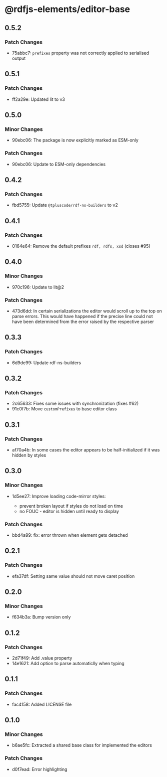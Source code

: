 # @rdfjs-elements/editor-base

## 0.5.2

### Patch Changes

- 75abbc7: `prefixes` property was not correctly applied to serialised output

## 0.5.1

### Patch Changes

- ff2a29e: Updated lit to v3

## 0.5.0

### Minor Changes

- 90ebc06: The package is now explicitly marked as ESM-only

### Patch Changes

- 90ebc06: Update to ESM-only dependencies

## 0.4.2

### Patch Changes

- fbd5755: Update `@tpluscode/rdf-ns-builders` to v2

## 0.4.1

### Patch Changes

- 0164e64: Remove the default prefixes `rdf, rdfs, xsd` (closes #95)

## 0.4.0

### Minor Changes

- 970c196: Update to lit@2

### Patch Changes

- 473d6dd: In certain serializations the editor would scroll up to the top on parse errors. This would have happened if the precise line could not have been determined from the error raised by the respective parser

## 0.3.3

### Patch Changes

- 6d9de99: Update rdf-ns-builders

## 0.3.2

### Patch Changes

- 2c65633: Fixes some issues with synchronization (fixes #62)
- 91c0f7b: Move `customPrefixes` to base editor class

## 0.3.1

### Patch Changes

- af70a4b: In some cases the editor appears to be half-initialized if it was hidden by styles

## 0.3.0

### Minor Changes

- 1d5ee27: Improve loading code-mirror styles:

  - prevent broken layout if styles do not load on time
  - no FOUC - editor is hidden until ready to display

### Patch Changes

- bbd4a99: fix: error thrown when element gets detached

## 0.2.1

### Patch Changes

- efa37df: Setting same value should not move caret position

## 0.2.0

### Minor Changes

- f634b3a: Bump version only

## 0.1.2

### Patch Changes

- 2d71f49: Add .value property
- 14e1621: Add option to parse automaticlly when typing

## 0.1.1

### Patch Changes

- fac4158: Added LICENSE file

## 0.1.0

### Minor Changes

- b6ae5fc: Extracted a shared base class for implemented the editors

### Patch Changes

- d0f7ead: Error highlighting
